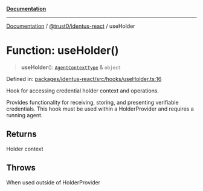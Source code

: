 [**Documentation**](../../../README.md)

***

[Documentation](../../../README.md) / [@trust0/identus-react](../README.md) / useHolder

# Function: useHolder()

> **useHolder**(): [`AgentContextType`](../type-aliases/AgentContextType.md) & `object`

Defined in: [packages/identus-react/src/hooks/useHolder.ts:16](https://github.com/trust0-project/identus/blob/38318ef7806082e9a852c093d5f35576976f67a2/packages/identus-react/src/hooks/useHolder.ts#L16)

Hook for accessing credential holder context and operations.

Provides functionality for receiving, storing, and presenting verifiable credentials.
This hook must be used within a HolderProvider and requires a running agent.

## Returns

Holder context

## Throws

When used outside of HolderProvider
